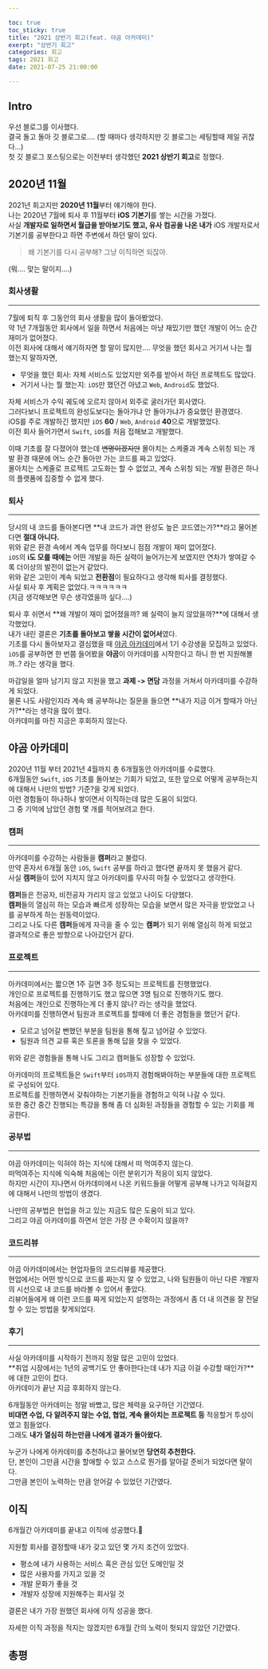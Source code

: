 ```yaml
---

toc: true
toc_sticky: true
title: "2021 상반기 회고(feat. 야곰 아카데미)"
exerpt: "상반기 회고"
categories: 회고
tags: 2021 회고
date: 2021-07-25 21:00:00

---
```


## Intro

우선 블로그를 이사했다.<br>결국 돌고 돌아 깃 블로그로.... (할 때마다 생각하지만 깃 블로그는 세팅할때 제일 귀찮다...)<br>첫 깃 블로그 포스팅으로는 이전부터 생각했던 **2021 상반기 회고**로 정했다.



## 2020년 11월

2021년 회고지만 **2020년 11월**부터 얘기해야 한다.<br>나는 2020년 7월에 퇴사 후 11월부터 **iOS 기본기**를 쌓는 시간을 가졌다.<br>사실 **개발자로 일하면서 월급을 받아보기도 했고, 유사 컴공을 나온 내가** iOS 개발자로서 기본기를 공부한다고 하면 주변에서 하던 말이 있다.<br>

> 왜 기본기를 다시 공부해? 그냥 이직하면 되잖아.

(뭐.... 맞는 말이지....)



### 회사생활

---



7월에 퇴직 후 그동안의 회사 생활을 많이 돌아봤었다.<br>약 1년 7개월동안 회사에서 일을 하면서 처음에는 마냥 재밌기만 했던 개발이 어느 순간 재미가 없어졌다.<br>이전 회사에 대해서 얘기하자면 할 말이 많지만.... 무엇을 했던 회사고 거기서 나는 뭘 했는지 말하자면,<br>

- 무엇을 했던 회사: 자체 서비스도 있었지만 외주를 받아서 하던 프로젝트도 많았다.
- 거기서 나는 뭘 했는지: `iOS`만 했던건 아녔고 `Web`, `Android`도 했었다.

  

자체 서비스가 수익 궤도에 오르지 않아서 외주로 굴러가던 회사였다.<br>그러다보니 프로젝트의 완성도보다는 돌아가냐 안 돌아가냐가 중요했던 환경였다.<br>iOS를 주로 개발하긴 했지만 `iOS` **60** / `Web`, `Android` **40**으로 개발했었다.<br>이전 회사 들어가면서 `Swift`, `iOS`를 처음 접해보고 개발했다.



이때 기초를 잘 다졌어야 했는데 ~~변명이겠지만~~ 몰아치는 스케줄과 계속 스위칭 되는 개발 환경 때문에 어느 순간 돌아만 가는 코드를 짜고 있었다.<br>몰아치는 스케줄로 프로젝트 고도화는 할 수 없었고, 계속 스위칭 되는 개발 환경은 하나의 플랫폼에 집중할 수 없게 했다.



### 퇴사

---



당시의 내 코드를 돌아본다면 **내 코드가 과연 완성도 높은 코드였는가?**라고 물어본다면 **절대 아니다.**<br>위와 같은 환경 속에서 계속 업무를 하다보니 점점 개발이 재미 없어졌다.<br>`iOS`의 **i도 모를 때에는** 어떤 개발을 하든 실력이 늘어가는게 보였지만 연차가 쌓여갈 수록 더이상의 발전이 없는거 같았다.<br>위와 같은 고민이 계속 되었고 **전환점**이 필요하다고 생각해 퇴사를 결정했다.<br>사실 퇴사 후 계획은 없었다.ㅋㅋㅋㅋㅋㅋ<br>(지금 생각해보면 무슨 생각였을까 싶다....)  



퇴사 후 쉬면서 **왜 개발이 재미 없어졌을까? 왜 실력이 늘지 않았을까?**에 대해서 생각했었다.<br>내가 내린 결론은 **기초를 돌아보고 쌓을 시간이 없어서**였다.<br>기초를 다시 돌아보자고 결심했을 때 [야곰 아카데미](https://www.yagom-academy.kr/)에서 1기 수강생을 모집하고 있었다.<br>`iOS`를 공부하면 한 번쯤 들어봤을 **야곰**이 아카데미를 시작한다고 하니 한 번 지원해볼까..? 라는 생각을 했다.



마감일을 얼마 남기지 않고 지원을 했고 **과제 -> 면담** 과정을 거쳐서 아카데미를 수강하게 되었다.<br>물론 나도 사람인지라 계속 왜 공부하냐는 질문을 들으면 **내가 지금 이거 할때가 아닌가?**라는 생각을 많이 했다.<br>
아카데미를 마친 지금은 후회하지 않는다.



## 야곰 아카데미

2020년 11월 부터 2021년 4월까지 총 6개월동안 아카데미를 수료했다.<br>6개월동안 `Swift`, `iOS` 기초를 돌아보는 기회가 되었고, 또한 앞으로 어떻게 공부하는지에 대해서 나만의 방법? 기준?을 갖게 되었다.<br>이런 경험들이 하나하나 쌓이면서 이직하는데 많은 도움이 되었다.<br>그 중 기억에 남았던 경험 몇 개를 적어보려고 한다.



### 캠퍼

---

아카데미를 수강하는 사람들을 **캠퍼**라고 불렀다.<br>만약 혼자서 6개월 동안 `iOS`, `Swift` 공부를 하라고 했다면 끝까지 못 했을거 같다.<br>사실 **캠퍼**들이 있어 지치지 않고 아카데미를 무사히 마칠 수 있었다고 생각한다.  



**캠퍼**들은 전공자, 비전공자 가리지 않고 있었고 나이도 다양했다.<br>**캠퍼**들의 열심히 하는 모습과 빠르게 성장하는 모습을 보면서 많은 자극을 받았었고 나를 공부하게 하는 원동력이었다.<br>그리고 나도 다른 **캠퍼**들에게 자극을 줄 수 있는 **캠퍼**가 되기 위해 열심히 하게 되었고 결과적으로 좋은 방향으로 나아갔던거 같다.



### 프로젝트

---

아카데미에서는 짧으면 1주 길면 3주 정도되는 프로젝트를 진행했었다.<br>개인으로 프로젝트를 진행하기도 했고 많으면 3명 팀으로 진행하기도 했다.<br>처음에는 개인으로 진행하는게 더 좋지 않나? 라는 생각을 했었다.<br>아카데미를 진행하면서 팀원과 프로젝트를 할때에 더 좋은 경험들을 했던거 같다.



- 모르고 넘어갈 뻔했던 부분을 팀원을 통해 짚고 넘어갈 수 있었다.
- 팀원과 의견 교류 혹은 토론을 통해 답을 찾을 수 있었다.



위와 같은 경험들을 통해 나도 그리고 캠퍼들도 성장할 수 있었다.



아카데미의 프로젝트들은 `Swift`부터 `iOS`까지 경험해봐야하는 부분들에 대한 프로젝트로 구성되어 있다.<br>프로젝트를 진행하면서 갖춰야하는 기본기들을 경험하고 익혀 나갈 수 있다.<br>또한 중간 중간 진행되는 특강을 통해 좀 더 심화된 과정들을 경험할 수 있는 기회를 제공한다.



### 공부법

---

야곰 아카데미는 익혀야 하는 지식에 대해서 떠 먹여주지 않는다.<br>떠먹여주는 지식에 익숙해 처음에는 이런 분위기가 적응이 되지 않았다.<br>하지만 시간이 지나면서 아카데미에서 나온 키워드들을 어떻게 공부해 나가고 익혀갈지에 대해서 나만의 방법이 생겼다.



나만의 공부법은 현업을 하고 있는 지금도 많은 도움이 되고 있다.<br>그리고 야곰 아카데미를 하면서 얻은 가장 큰 수확이지 않을까?



### 코드리뷰

---

야곰 아카데미에서는 현업자들의 코드리뷰를 제공했다.<br>현업에서는 어떤 방식으로 코드를 짜는지 알 수 있었고, 나와 팀원들이 아닌 다른 개발자의 시선으로 내 코드를 바라볼 수 있어서 좋았다.<br>리뷰어들에게 왜 이런 코드를 짜게 되었는지 설명하는 과정에서 좀 더 내 의견을 잘 전달할 수 있는 방법을 찾게되었다.



### 후기

---

사실 아카데미를 시작하기 전까지 정말 많은 고민이 있었다.<br>**취업 시장에서는 1년의 공백기도 안 좋아한다는데 내가 지금 이걸 수강할 때인가?**에 대한 고민이 컸다.<br>아카데미가 끝난 지금 후회하지 않는다.



6개월동안 아카데미는 정말 바빴고, 많은 체력을 요구하던 기간였다.<br>**비대면 수업, 다 알려주지 않는 수업, 협업, 계속 몰아치는 프로젝트 등** 적응할거 투성이였고 힘들었다.<br>그래도 **내가  열심히 하는만큼 나에게 결과가 돌아왔다.**



누군가 나에게 아카데미를 추천하냐고 물어보면 **당연히 추천한다.**<br>단, 본인이 그만큼 시간을 할애할 수 있고 스스로 뭔가를 알아갈 준비가 되었다면 말이다.<br>그만큼 본인이 노력하는 만큼 얻어갈 수 있었던 기간였다.



## 이직

6개월간 아카데미를 끝내고 이직에 성공했다.🎉



지원할 회사를 결정할때 내가 갖고 있던 몇 가지 조건이 있었다.

- 평소에 내가 사용하는 서비스 혹은 관심 있던 도메인일 것
- 많은 사용자를 가지고 있을 것
- 개발 문화가 좋을 것
- 개발자 성장에 지원해주는 회사일 것

결론은 내가 가장 원했던 회사에 이직 성공을 했다.



자세한 이직 과정을 적지는 않겠지만 6개월 간의 노력이 헛되지 않았던 기간였다.



## 총평



